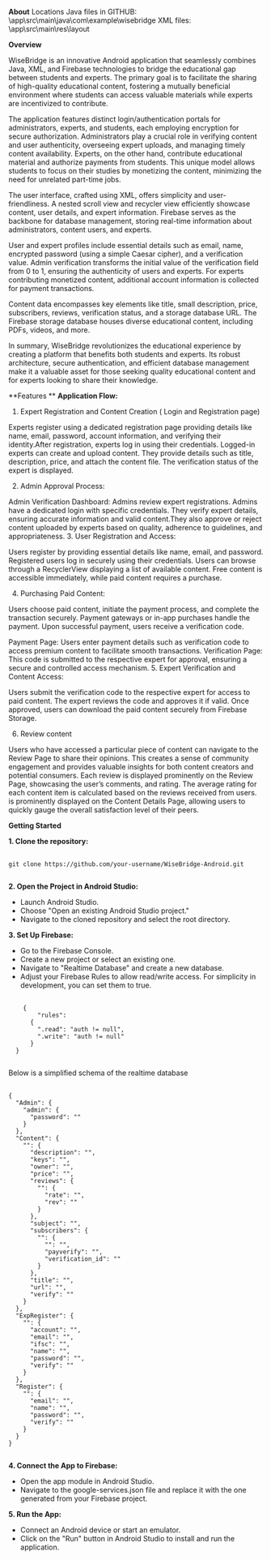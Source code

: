 
**About**
Locations Java files in GITHUB: \app\src\main\java\com\example\wisebridge XML files: \app\src\main\res\layout

**Overview**

WiseBridge is an innovative Android application that seamlessly combines Java, XML, and Firebase technologies to bridge the educational gap between students and experts. The primary goal is to facilitate the sharing of high-quality educational content, fostering a mutually beneficial environment where students can access valuable materials while experts are incentivized to contribute.

The application features distinct login/authentication portals for administrators, experts, and students, each employing encryption for secure authorization. Administrators play a crucial role in verifying content and user authenticity, overseeing expert uploads, and managing timely content availability. Experts, on the other hand, contribute educational material and authorize payments from students. This unique model allows students to focus on their studies by monetizing the content, minimizing the need for unrelated part-time jobs.

The user interface, crafted using XML, offers simplicity and user-friendliness. A nested scroll view and recycler view efficiently showcase content, user details, and expert information. Firebase serves as the backbone for database management, storing real-time information about administrators, content users, and experts.

User and expert profiles include essential details such as email, name, encrypted password (using a simple Caesar cipher), and a verification value. Admin verification transforms the initial value of the verification field from 0 to 1, ensuring the authenticity of users and experts. For experts contributing monetized content, additional account information is collected for payment transactions.

Content data encompasses key elements like title, small description, price, subscribers, reviews, verification status, and a storage database URL. The Firebase storage database houses diverse educational content, including PDFs, videos, and more.

In summary, WiseBridge revolutionizes the educational experience by creating a platform that benefits both students and experts. Its robust architecture, secure authentication, and efficient database management make it a valuable asset for those seeking quality educational content and for experts looking to share their knowledge.

**Features
**
**Application Flow:**
1. Expert Registration and Content Creation ( Login and Registration page)

Experts register using a dedicated registration page providing details like name, email, password, account information, and verifying their identity.After registration, experts log in using their credentials. Logged-in experts can create and upload content. They provide details such as title, description, price, and attach the content file. The verification status of the expert is displayed.

2. Admin Approval Process:

Admin Verification Dashboard: Admins review expert registrations. Admins have a dedicated login with specific credentials. They verify expert details, ensuring accurate information and valid content.They also approve or reject content uploaded by experts based on quality, adherence to guidelines, and appropriateness.
3. User Registration and Access:

Users register by providing essential details like name, email, and password.  Registered users log in securely using their credentials. Users can browse through a RecyclerView displaying a list of available content. Free content is accessible immediately, while paid content requires a purchase.

4. Purchasing Paid Content: 

Users choose paid content, initiate the payment process, and complete the transaction securely. Payment gateways or in-app purchases handle the payment. Upon successful payment, users receive a verification code.

Payment Page: Users enter payment details such as verification code to access premium content to facilitate smooth transactions.
Verification Page: This code is submitted to the respective expert for approval, ensuring a secure and controlled access mechanism.
5. Expert Verification and Content Access:

Users submit the verification code to the respective expert for access to paid content. The expert reviews the code and approves it if valid. Once approved, users can download the paid content securely from Firebase Storage.

6. Review content

Users who have accessed a particular piece of content can navigate to the Review Page to share their opinions. This creates a sense of community engagement and provides valuable insights for both content creators and potential consumers. Each review is displayed prominently on the Review Page, showcasing the user’s comments, and rating. The average rating for each content item is calculated based on the reviews received from users. is prominently displayed on the Content Details Page, allowing users to quickly gauge the overall satisfaction level of their peers.


**Getting Started**

**1. Clone the repository:**


<pre>
  <code id="gitCloneCommand" class="bash">
git clone https://github.com/your-username/WiseBridge-Android.git
  </code>
</pre>

**2. Open the Project in Android Studio:**

  - Launch Android Studio.
  - Choose "Open an existing Android Studio project."
  - Navigate to the cloned repository and select the root directory.

**3. Set Up Firebase:**

  - Go to the Firebase Console.
  - Create a new project or select an existing one.
  - Navigate to "Realtime Database" and create a new database.
  - Adjust your Firebase Rules to allow read/write access. For simplicity in development, you can set them to true.

  <pre>
    <code id="gitCloneCommand" class="bash">  
    {
        "rules": 
      {
        ".read": "auth != null",
        ".write": "auth != null"
      }
  }
    </code>
</pre>

Below is a simplified schema of the realtime database
<pre>
    <code id="gitCloneCommand" class="bash">
{
  "Admin": {
    "admin": {
      "password": "<string>"
    }
  },
  "Content": {
    "<content_id>": {
      "description": "<string>",
      "keys": "<string>",
      "owner": "<user_id>",
      "price": "<number>",
      "reviews": {
        "<user_id>": {
          "rate": "<number>",
          "rev": "<string>"
        }
      },
      "subject": "<string>",
      "subscribers": {
        "<user_id>": {
          "<user_id>": "<string>",
          "payverify": "<string>",
          "verification_id": "<string>"
        }
      },
      "title": "<string>",
      "url": "<string>",
      "verify": "<string>"
    }
  },
  "ExpRegister": {
    "<user_id>": {
      "account": "<string>",
      "email": "<string>",
      "ifsc": "<string>",
      "name": "<string>",
      "password": "<string>",
      "verify": "<string>"
    }
  },
  "Register": {
    "<user_id>": {
      "email": "<string>",
      "name": "<string>",
      "password": "<string>",
      "verify": "<string>"
    }
  }
}
         </code>
</pre>

    
**4. Connect the App to Firebase:**
  - Open the app module in Android Studio.
  - Navigate to the google-services.json file and replace it with the one generated from your Firebase project.

**5. Run the App:**
  - Connect an Android device or start an emulator.
  - Click on the "Run" button in Android Studio to install and run the application.
